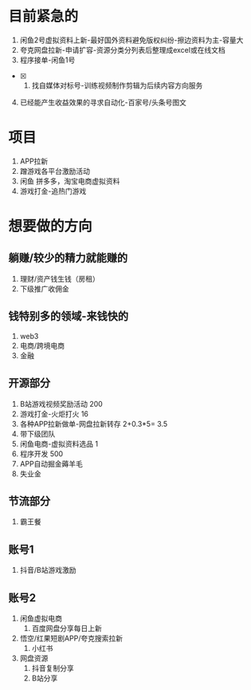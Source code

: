 
# 目前紧急的

1. 闲鱼2号虚拟资料上新-最好国外资料避免版权纠纷-擦边资料为主-容量大
2. 夸克网盘拉新-申请扩容-资源分类分列表后整理成excel或在线文档
3. 程序接单-闲鱼1号
- [x] 1. 找自媒体对标号-训练视频制作剪辑为后续内容方向服务
4. 已经能产生收益效果的寻求自动化-百家号/头条号图文



# 项目

1. APP拉新
2. 蹭游戏各平台激励活动
3. 闲鱼 拼多多，淘宝电商虚拟资料
4. 游戏打金-追热门游戏




# 想要做的方向

## 躺赚/较少的精力就能赚的
1. 理财/资产钱生钱（房租）
2. 下级推广收佣金

## 钱特别多的领域-来钱快的
1. web3
2. 电商/跨境电商
3. 金融


## 开源部分
1. B站游戏视频奖励活动  200
2. 游戏打金-火炬打火   16
3. 各种APP拉新做单-网盘拉新转存  2+0.3*5= 3.5
4. 带下级团队
5. 闲鱼电商-虚拟资料选品  1
6. 程序开发  500
7. APP自动掘金薅羊毛
8. 失业金


## 节流部分
1. 霸王餐


## 账号1

1. 抖音/B站游戏激励


## 账号2

1. 闲鱼虚拟电商
   1. 百度网盘分享每日上新
2. 悟空/红果短剧APP/夸克搜索拉新
   1. 小红书
3. 网盘资源
   1. 抖音复制分享
   2. B站分享